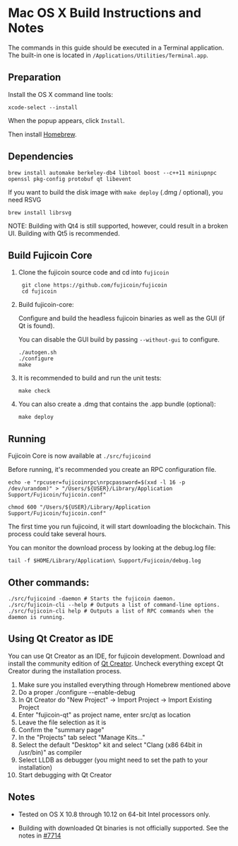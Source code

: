 Mac OS X Build Instructions and Notes
====================================
The commands in this guide should be executed in a Terminal application.
The built-in one is located in `/Applications/Utilities/Terminal.app`.

Preparation
-----------
Install the OS X command line tools:

`xcode-select --install`

When the popup appears, click `Install`.

Then install [Homebrew](https://brew.sh).

Dependencies
----------------------

    brew install automake berkeley-db4 libtool boost --c++11 miniupnpc openssl pkg-config protobuf qt libevent

If you want to build the disk image with `make deploy` (.dmg / optional), you need RSVG

    brew install librsvg

NOTE: Building with Qt4 is still supported, however, could result in a broken UI. Building with Qt5 is recommended.

Build Fujicoin Core
------------------------

1. Clone the fujicoin source code and cd into `fujicoin`

        git clone https://github.com/fujicoin/fujicoin
        cd fujicoin

2.  Build fujicoin-core:

    Configure and build the headless fujicoin binaries as well as the GUI (if Qt is found).

    You can disable the GUI build by passing `--without-gui` to configure.

        ./autogen.sh
        ./configure
        make

3.  It is recommended to build and run the unit tests:

        make check

4.  You can also create a .dmg that contains the .app bundle (optional):

        make deploy

Running
-------

Fujicoin Core is now available at `./src/fujicoind`

Before running, it's recommended you create an RPC configuration file.

    echo -e "rpcuser=fujicoinrpc\nrpcpassword=$(xxd -l 16 -p /dev/urandom)" > "/Users/${USER}/Library/Application Support/Fujicoin/fujicoin.conf"

    chmod 600 "/Users/${USER}/Library/Application Support/Fujicoin/fujicoin.conf"

The first time you run fujicoind, it will start downloading the blockchain. This process could take several hours.

You can monitor the download process by looking at the debug.log file:

    tail -f $HOME/Library/Application\ Support/Fujicoin/debug.log

Other commands:
-------

    ./src/fujicoind -daemon # Starts the fujicoin daemon.
    ./src/fujicoin-cli --help # Outputs a list of command-line options.
    ./src/fujicoin-cli help # Outputs a list of RPC commands when the daemon is running.

Using Qt Creator as IDE
------------------------
You can use Qt Creator as an IDE, for fujicoin development.
Download and install the community edition of [Qt Creator](https://www.qt.io/download/).
Uncheck everything except Qt Creator during the installation process.

1. Make sure you installed everything through Homebrew mentioned above
2. Do a proper ./configure --enable-debug
3. In Qt Creator do "New Project" -> Import Project -> Import Existing Project
4. Enter "fujicoin-qt" as project name, enter src/qt as location
5. Leave the file selection as it is
6. Confirm the "summary page"
7. In the "Projects" tab select "Manage Kits..."
8. Select the default "Desktop" kit and select "Clang (x86 64bit in /usr/bin)" as compiler
9. Select LLDB as debugger (you might need to set the path to your installation)
10. Start debugging with Qt Creator

Notes
-----

* Tested on OS X 10.8 through 10.12 on 64-bit Intel processors only.

* Building with downloaded Qt binaries is not officially supported. See the notes in [#7714](https://github.com/fujicoin/fujicoin/issues/7714)

